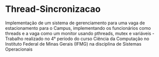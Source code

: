 # Thread-Sincronizacao
Implementação de um sistema de gerenciamento para uma vaga de estacionamento para o Campus, implementando os funcionários como threads e a vaga como um monitor usando pthreads, mutex e variáveis - Trabalho realizado no 4° período do curso Ciência da Computação no Instituto Federal de Minas Gerais (IFMG) na disciplina de Sistemas Operacionais
